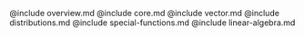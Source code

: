 @include overview.md
@include core.md
@include vector.md
@include distributions.md
@include special-functions.md
@include linear-algebra.md
